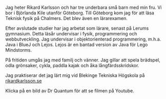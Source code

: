 Jag heter Rikard Karlsson och har tre underbara små barn med min fru.
Vi bor i Björlanda Kile utanför Göteborg.
Till Göteborg kom jag för att läsa Teknisk fysik på Chalmers. 
Det blev även en lärarexamen. 

Efter avslutade studier har jag arbetat som lärare,
senast på Lerums gymnasium.
Detta läsår undervisar i fysik,
programmering och webbutveckling.
Jag undervisar i objektorienterad programmering, m.h.a. Java i BlueJ
och Lejos. Lejos är en bantad version av Java för
Lego Mindstorms.

På fritiden umgås jag med familj och vänner.
Jag gillar att spela brädspel, odla grönsaker, cykla,
paddla kajak och åka långfärdsskridskor.
   
Jag praktiserar det jag lärt mig vid Blekinge Tekniska Högskola på
[rikardkarlsson.se](http://rikardkarlsson.se/)

Klicka på en bild av Dr Quantum för att se filmen på Youtube.